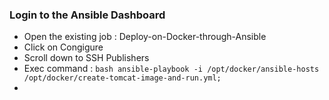 ### Login to the Ansible Dashboard
* Open the existing job : Deploy-on-Docker-through-Ansible
* Click on Congigure
* Scroll down to SSH Publishers
* Exec command : ``` bash ansible-playbook -i /opt/docker/ansible-hosts /opt/docker/create-tomcat-image-and-run.yml; ```
* 

